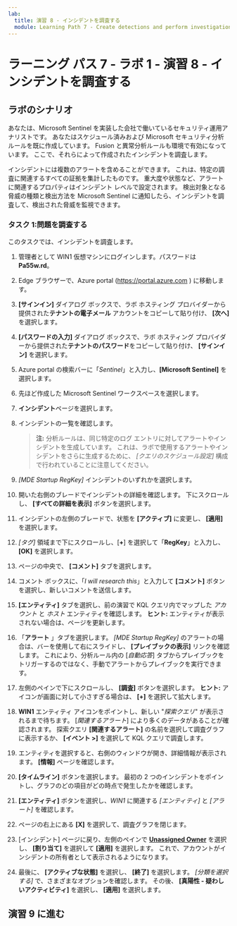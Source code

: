 ```yaml
---
lab:
  title: 演習 8 - インシデントを調査する
  module: Learning Path 7 - Create detections and perform investigations using Microsoft Sentinel
---
```


# <a name="learning-path-7---lab-1---exercise-8---investigate-incidents"></a>ラーニング パス 7 - ラボ 1 - 演習 8 - インシデントを調査する

## <a name="lab-scenario"></a>ラボのシナリオ


あなたは、Microsoft Sentinel を実装した会社で働いているセキュリティ運用アナリストです。 あなたはスケジュール済みおよび Microsoft セキュリティ分析ルールを既に作成しています。 Fusion と異常分析ルールも環境で有効になっています。 ここで、それらによって作成されたインシデントを調査します。

インシデントには複数のアラートを含めることができます。 これは、特定の調査に関連するすべての証拠を集計したものです。 重大度や状態など、アラートに関連するプロパティはインシデント レベルで設定されます。 検出対象となる脅威の種類と検出方法を Microsoft Sentinel に通知したら、インシデントを調査して、検出された脅威を監視できます。


### <a name="task-1-investigate-an-incident"></a>タスク 1:問題を調査する

このタスクでは、インシデントを調査します。

1. 管理者として WIN1 仮想マシンにログインします。パスワードは**Pa55w.rd**。  

1. Edge ブラウザーで、Azure portal (https://portal.azure.com ) に移動します。

1. **[サインイン]** ダイアログ ボックスで、ラボ ホスティング プロバイダーから提供された**テナントの電子メール** アカウントをコピーして貼り付け、 **[次へ]** を選択します。

1. **[パスワードの入力]** ダイアログ ボックスで、ラボ ホスティング プロバイダーから提供された**テナントのパスワード**をコピーして貼り付け、 **[サインイン]** を選択します。

1. Azure portal の検索バーに「*Sentinel*」と入力し、**[Microsoft Sentinel]** を選択します。

1. 先ほど作成した Microsoft Sentinel ワークスペースを選択します。

1. **インシデント**ページを選択します。

1. インシデントの一覧を確認します。

    >**注:**  分析ルールは、同じ特定のログ エントリに対してアラートやインシデントを生成しています。 これは、ラボで使用するアラートやインシデントをさらに生成するために、 *[クエリのスケジュール設定]* 構成で行われていることに注意してください。
  
1. *[MDE Startup RegKey]* インシデントのいずれかを選択します。

1. 開いた右側のブレードでインシデントの詳細を確認します。 下にスクロールし、 **[すべての詳細を表示]** ボタンを選択します。

1. インシデントの左側のブレードで、状態を **[アクティブ]** に変更し、 **[適用]** を選択します。

1. *[タグ]* 領域まで下にスクロールし、[**+**] を選択して「**RegKey**」と入力し、**[OK]** を選択します。

1. ページの中央で、 **[コメント]** タブを選択します。

1. コメント ボックスに、「*I will research this*」と入力して **[コメント]** ボタンを選択し、新しいコメントを送信します。

1. **[エンティティ]** タブを選択し、前の演習で KQL クエリ内でマップした *アカウント* と *ホスト* エンティティを確認します。 **ヒント:** エンティティが表示されない場合は、ページを更新します。

1. 「**アラート** 」タブを選択します。 *[MDE Startup RegKey]* のアラートの場合は、バーを使用して右にスライドし、 **[プレイブックの表示]** リンクを確認します。 これにより、分析ルール内の [*自動応答*] タブからプレイブックをトリガーするのではなく、手動でアラートからプレイブックを実行できます。

1. 左側のペインで下にスクロールし、 **[調査]** ボタンを選択します。 **ヒント:** アイコンが画面に対して小さすぎる場合は、 **[+]** を選択して拡大します。

1. **WIN1** エンティティ アイコンをポイントし、新しい "*探索クエリ*" が表示されるまで待ちます。 [*関連するアラート*] により多くのデータがあることが確認されます。 探索クエリ **[関連するアラート]** の名前を選択して調査グラフに表示するか、 **[イベント >]** を選択して KQL クエリで調査します。

1.  エンティティを選択すると、右側のウィンドウが開き、詳細情報が表示されます。 **[情報]** ページを確認します。

1. **[タイムライン]** ボタンを選択します。 最初の 2 つのインシデントをポイントし、グラフのどの項目がどの時点で発生したかを確認します。

1. **[エンティティ]** ボタンを選択し、*WIN1* に関連する *[エンティティ]* と *[アラート]* を確認します。

1. ページの右上にある **[X]** を選択して、調査グラフを閉じます。

1. [インシデント] ページに戻り、左側のペインで **[Unassigned Owner](未割り当ての所有者)** を選択し、 **[割り当て]** を選択して **[適用]** を選択します。 これで、アカウントがインシデントの所有者として表示されるようになります。

1. 最後に、 **[アクティブな状態]** を選択し、 **[終了]** を選択します。 *[分類を選択する]* で、さまざまなオプションを確認します。 その後、 **[真陽性 - 疑わしいアクティビティ]** を選択し、 **[適用]** を選択します。

## <a name="proceed-to-exercise-9"></a>演習 9 に進む

